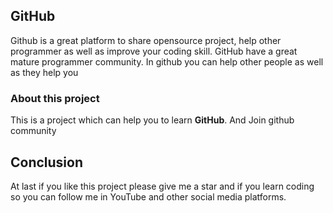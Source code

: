  ## GitHub
 Github is a great platform to share opensource project, help other programmer as well as improve your coding skill.
 GitHub have a great mature programmer community. In github you can help other people as well as they help you
### About this project
 This is a project which can help you to learn **GitHub**. And Join github community
 ## Conclusion
 At last if you like this project please give me a star
 and if you learn coding so you can follow me in YouTube and other social media platforms.


